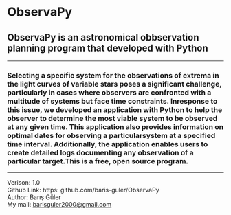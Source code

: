 # ObservaPy
## ObservaPy is an astronomical obbservation planning program that developed with Python
---------------------------------------------------------------------------------------------------------------------------------------------
### Selecting a specific system for the observations of extrema in the light curves of variable stars poses a significant challenge, particularly in cases where observers are confronted with a multitude of systems but face time constraints. Inresponse to this issue, we developed an application with Python to help the observer to determine the most viable system to be observed at any given time. This application also provides information on optimal dates for observing a particularsystem at a specified time interval. Additionally, the application enables users to create detailed logs documenting any observation of a particular target.This is a free, open source program.
---------------------------------------------------------------------------------------------------------------------------------------------
Verison: 1.0 <br>
Github Link: https: github.com/baris-guler/ObservaPy <br>
Author: Barış Güler <br>
My mail: barisguler2000@gmail.com <br>
